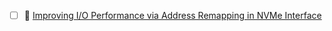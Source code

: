 - [ ] 📄 [Improving I/O Performance via Address Remapping in NVMe Interface](https://ieeexplore.ieee.org/stamp/stamp.jsp?tp=&arnumber=9947049)
